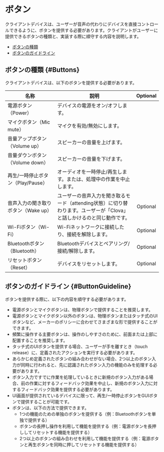 # ボタン

クライアントデバイスは、ユーザーが音声の代わりにデバイスを直接コントロールできるように、ボタンを提供する必要があります。クライアントがユーザーに提供できるボタンの種類と、実装する際に順守する内容を説明します。

* [ボタンの種類](#Buttons)
* [ボタンのガイドライン](#ButtonGuideline)

## ボタンの種類 {#Buttons}

クライアントデバイスは、以下のボタンを提供する必要があります。

| 名称                                | 説明                                                         | Optional |
| ----------------------------------- | ------------------------------------------------------------ | :------: |
| 電源ボタン（Power）                 | デバイスの電源をオン/オフします。                            |          |
| マイクボタン（Mic mute）            | マイクを有効/無効にします。                                  |          |
| 音量アップボタン（Volume up）       | スピーカーの音量を上げます。                                 |          |
| 音量ダウンボタン（Volume down）     | スピーカーの音量を下げます。                                 |          |
| 再生/一時停止ボタン（Play/Pause）   | オーディオを一時停止/再生します。または、処理中の作業を中止します。 |          |
| 音声入力の聞き取りボタン（Wake up） | ユーザーの音声入力を聞き取るモード（attending状態）に切り替わります。ユーザーが「Clova」と話しかけるのと同じ動作です。 | Optional |
| Wi-Fiボタン（Wi-Fi）                | Wi-Fiネットワークに接続したり、接続を解除します。            | Optional |
| Bluetoothボタン（Bluetooth）        | Bluetoothデバイスとペアリング/接続/解除します。              | Optional |
| リセットボタン（Reset）             | デバイスをリセットします。                                   | Optional |

## ボタンのガイドライン {#ButtonGuideline}

ボタンを提供する際に、以下の内容を順守する必要があります。

* 電源ボタンとマイクボタンは、物理ボタンで提供することを推奨します。
* 電源ボタンとマイクボタン以外のボタンは、物理ボタンまたはタッチ式のUIボタンなど、メーカーのポリシーに合わせてさまざまな形で提供することができます。
* 頻繁に操作する主要ボタンは、操作のしやすさのために、前面または上部に配置することを推奨します。
* タッチ式のUIボタンを提供する場合、ユーザーが手を離すとき（touch release）に、定義されたアクションを実行する必要があります。
* あらかじめ定義されたボタンの組み合わせがない場合、2つ以上のボタン入力が同時に行われると、先に認識されたボタン入力の機能のみを処理する必要があります。
* ボタン入力ですでに作業を処理しているときに新規のボタン入力がある場合、前の作業に対するフィードバック効果を中止し、新規のボタン入力に対するフィードバック効果を提供する必要があります。
* UI画面が提供されているデバイスに限って、再生/一時停止ボタンをGUIボタンで提供することが可能です。
* ボタンは、以下の方法で提供できます。
  - 1つの機能のための単独のボタンを提供する（例：Bluetoothボタンを単独で提供する）
  - ボタンの長押し操作を利用して機能を提供する（例：電源ボタンを長押ししてリセットする機能を提供する）
  - 2つ以上のボタンの組み合わせを利用して機能を提供する（例：電源ボタンと再生ボタンを同時に押してリセットする機能を提供する）
